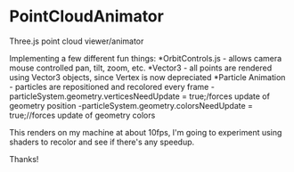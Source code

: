PointCloudAnimator
==================

Three.js point cloud viewer/animator

Implementing a few different fun things:
	*OrbitControls.js - allows camera mouse controlled pan, tilt, zoom, etc. 
	*Vector3 - all points are rendered using Vector3 objects, since Vertex is now depreciated
	*Particle Animation - particles are repositioned and recolored every frame 
		-particleSystem.geometry.verticesNeedUpdate = true;/forces update of geometry position
		-particleSystem.geometry.colorsNeedUpdate = true;//forces update of geometry colors

This renders on my machine at about 10fps, I'm going to experiment using shaders to recolor and see if there's 
any speedup. 

Thanks!

